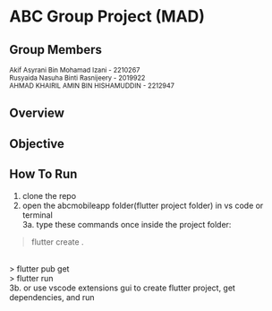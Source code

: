 # ABC Group Project (MAD)

## Group Members
<small>Akif Asyrani Bin Mohamad Izani - 2210267</small><br/>
<small>Rusyaida Nasuha Binti Rasnijeery - 2019922</small><br/>
<small>AHMAD KHAIRIL AMIN BIN HISHAMUDDIN - 2212947</small>

## Overview

## Objective

## How To Run
1. clone the repo <br>
2. open the abcmobileapp folder(flutter project folder) in vs code or terminal <br>
3a. type these commands once inside the project folder: <br>
> flutter create .
<br>
> flutter pub get
<br>
> flutter run
<br>
3b. or use vscode extensions gui to create flutter project, get dependencies, and run

